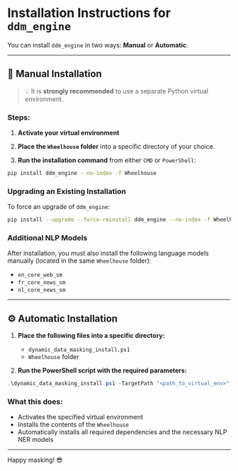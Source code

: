 # Installation Instructions for `ddm_engine`

You can install `ddm_engine` in two ways: **Manual** or **Automatic**.

---

## 🔧 Manual Installation

> 💡 It is **strongly recommended** to use a separate Python virtual environment.

### Steps:

1. **Activate your virtual environment**

2. **Place the `Wheelhouse` folder** into a specific directory of your choice.

3. **Run the installation command** from either `CMD` or `PowerShell`:

```bash
pip install ddm_engine --no-index -f Wheelhouse
```

### Upgrading an Existing Installation

To force an upgrade of `ddm_engine`:

```bash
pip install --upgrade --force-reinstall ddm_engine --no-index -f Wheelhouse
```

### Additional NLP Models

After installation, you must also install the following language models manually (located in the same `Wheelhouse` folder):

- `en_core_web_sm`
- `fr_core_news_sm`
- `nl_core_news_sm`

---

## ⚙️ Automatic Installation

1. **Place the following files into a specific directory:**
   - `dynamic_data_masking_install.ps1`
   - `Wheelhouse` folder

2. **Run the PowerShell script with the required parameters:**

```powershell
.\dynamic_data_masking_install.ps1 -TargetPath "<path_to_virtual_env>" -VenvName "<your_venv_name>"
```

### What this does:
- Activates the specified virtual environment
- Installs the contents of the `Wheelhouse`
- Automatically installs all required dependencies and the necessary NLP NER models

---

Happy masking! 😎

